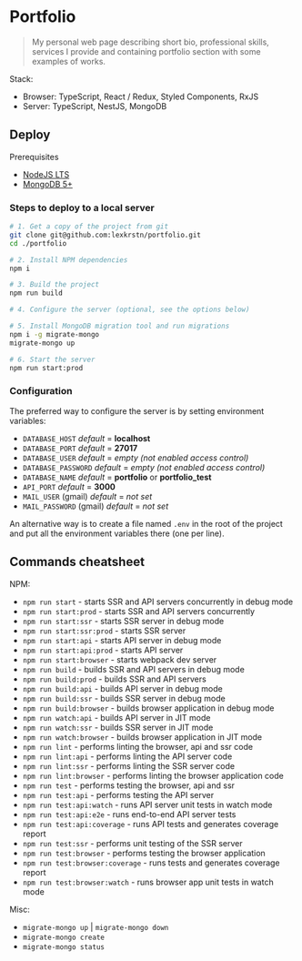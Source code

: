 # Portfolio

> My personal web page describing short bio, professional skills, services I
> provide and containing portfolio section with some examples of works.

Stack:
- Browser: TypeScript, React / Redux, Styled Components, RxJS
- Server: TypeScript, NestJS, MongoDB

## Deploy

Prerequisites
- [NodeJS LTS](https://nodejs.dev)
- [MongoDB 5+](https://docs.mongodb.com/manual/installation/)

### Steps to deploy to a local server
```bash
# 1. Get a copy of the project from git
git clone git@github.com:lexkrstn/portfolio.git
cd ./portfolio

# 2. Install NPM dependencies
npm i

# 3. Build the project
npm run build

# 4. Configure the server (optional, see the options below)

# 5. Install MongoDB migration tool and run migrations
npm i -g migrate-mongo
migrate-mongo up

# 6. Start the server
npm run start:prod
```

### Configuration

The preferred way to configure the server is by setting environment variables:
- `DATABASE_HOST` *default* = **localhost**
- `DATABASE_PORT` *default* = **27017**
- `DATABASE_USER` *default* = *empty (not enabled access control)*
- `DATABASE_PASSWORD` *default* = *empty (not enabled access control)*
- `DATABASE_NAME` *default* = **portfolio** or **portfolio_test**
- `API_PORT` *default* = **3000**
- `MAIL_USER` (gmail) *default* = *not set*
- `MAIL_PASSWORD` (gmail) *default* = *not set*

An alternative way is to create a file named `.env` in the root of the project
and put all the environment variables there (one per line).

## Commands cheatsheet

NPM:
- `npm run start` - starts SSR and API servers concurrently in debug mode
- `npm run start:prod` - starts SSR and API servers concurrently
- `npm run start:ssr` - starts SSR server in debug mode
- `npm run start:ssr:prod` - starts SSR server
- `npm run start:api` - starts API server in debug mode
- `npm run start:api:prod` - starts API server
- `npm run start:browser` - starts webpack dev server
- `npm run build` - builds SSR and API servers in debug mode
- `npm run build:prod` - builds SSR and API servers
- `npm run build:api` - builds API server in debug mode
- `npm run build:ssr` - builds SSR server in debug mode
- `npm run build:browser` - builds browser application in debug mode
- `npm run watch:api` - builds API server in JIT mode
- `npm run watch:ssr` - builds SSR server in JIT mode
- `npm run watch:browser` - builds browser application in JIT mode
- `npm run lint` - performs linting the browser, api and ssr code
- `npm run lint:api` - performs linting the API server code
- `npm run lint:ssr` - performs linting the SSR server code
- `npm run lint:browser` - performs linting the browser application code
- `npm run test` - performs testing the browser, api and ssr
- `npm run test:api` - performs testing the API server
- `npm run test:api:watch` - runs API server unit tests in watch mode
- `npm run test:api:e2e` - runs end-to-end API server tests
- `npm run test:api:coverage` - runs API tests and generates coverage report
- `npm run test:ssr` - performs unit testing of the SSR server
- `npm run test:browser` - performs testing the browser application
- `npm run test:browser:coverage` - runs tests and generates coverage report
- `npm run test:browser:watch` - runs browser app unit tests in watch mode

Misc:
- `migrate-mongo up` | `migrate-mongo down`
- `migrate-mongo create`
- `migrate-mongo status`
